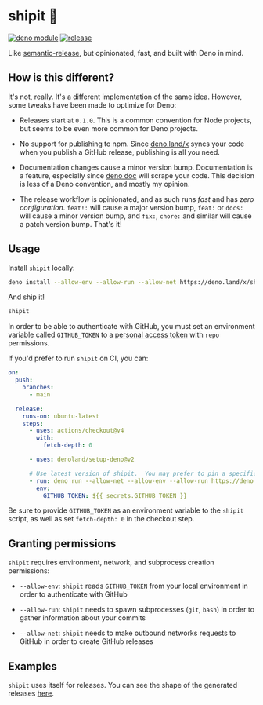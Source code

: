 # shipit :canoe:

[![deno module](https://shield.deno.dev/x/shipit)](https://deno.land/x/shipit)
[![release](https://github.com/justinawrey/shipit/actions/workflows/release.yml/badge.svg)](https://github.com/justinawrey/shipit/actions/workflows/release.yml)

Like [semantic-release](https://github.com/semantic-release/semantic-release),
but opinionated, fast, and built with Deno in mind.

## How is this different?

It's not, really. It's a different implementation of the same idea. However,
some tweaks have been made to optimize for Deno:

- Releases start at `0.1.0`. This is a common convention for Node projects, but
  seems to be even more common for Deno projects.

- No support for publishing to npm. Since [deno.land/x](https://deno.land/x)
  syncs your code when you publish a GitHub release, publishing is all you need.

- Documentation changes cause a minor version bump. Documentation is a feature,
  especially since [deno doc](https://doc.deno.land) will scrape your code. This
  decision is less of a Deno convention, and mostly my opinion.

- The release workflow is opinionated, and as such runs _fast_ and has _zero
  configuration_. `feat!:` will cause a major version bump, `feat:` or `docs:`
  will cause a minor version bump, and `fix:`, `chore:` and similar will cause a
  patch version bump. That's it!

## Usage

Install `shipit` locally:

```sh
deno install --allow-env --allow-run --allow-net https://deno.land/x/shipit/shipit.ts
```

And ship it!

```sh
shipit
```

In order to be able to authenticate with GitHub, you must set an environment
variable called `GITHUB_TOKEN` to a
[personal access token](https://docs.github.com/en/authentication/keeping-your-account-and-data-secure/creating-a-personal-access-token)
with `repo` permissions.

If you'd prefer to run `shipit` on CI, you can:

```yaml
on:
  push:
    branches:
      - main

  release:
    runs-on: ubuntu-latest
    steps:
      - uses: actions/checkout@v4
        with:
          fetch-depth: 0

      - uses: denoland/setup-deno@v2

      # Use latest version of shipit.  You may prefer to pin a specific version.
      - run: deno run --allow-net --allow-env --allow-run https://deno.land/x/shipit/shipit.ts
        env:
          GITHUB_TOKEN: ${{ secrets.GITHUB_TOKEN }}
```

Be sure to provide `GITHUB_TOKEN` as an environment variable to the `shipit`
script, as well as set `fetch-depth: 0` in the checkout step.

## Granting permissions

`shipit` requires environment, network, and subprocess creation permissions:

- `--allow-env`: `shipit` reads `GITHUB_TOKEN` from your local environment in
  order to authenticate with GitHub
- `--allow-run`: `shipit` needs to spawn subprocesses (`git`, `bash`) in order
  to gather information about your commits

- `--allow-net`: `shipit` needs to make outbound networks requests to GitHub in
  order to create GitHub releases

## Examples

`shipit` uses itself for releases. You can see the shape of the generated
releases [here](https://github.com/justinawrey/shipit/releases).
